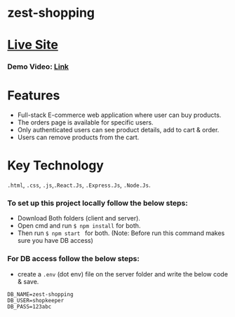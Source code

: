 # zest-shopping
# <a href="https://zest-shopping.web.app/">Live Site</a>

### Demo Video: <a href="https://www.youtube.com/watch?v=GfzqmN8PrXs&t=23s">Link</a>

# Features 
- Full-stack E-commerce web application where user can buy products.
- The orders page is available for specific users.
- Only authenticated users can see product details, add to cart & order.
- Users can remove products from the cart.

# Key Technology
`.html`, `.css`, `.js`,`.React.Js`, `.Express.Js`, `.Node.Js`.

### To set up this project locally follow the below steps:
- Download Both folders (client and server).
- Open cmd and run `$ npm install` for both.
- Then run `$ npm start ` for both. (Note: Before run this command makes sure you have DB access)

### For DB access follow the below steps:
- create a `.env` (dot env) file on the server folder and write the below code & save.
```
DB_NAME=zest-shopping
DB_USER=shopkeeper
DB_PASS=123abc
```
